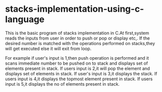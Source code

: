 # stacks-implementation-using-c-language
This is the basic program of stacks implementation in C.At first,system reads the inputs from user in order to push or pop or display etc,.
If the desired number is matched with the operations performed on stacks,they will get executed else it will exit from loop.

For example if user's input is 1,then push operation is performed and it scans immediate number to be pushed on to stack and displays set of elements present in stack.
If users input is 2,it will pop the element and displays set of elements in stack.
If user's input is 3,it displays the stack.
If users input is 4,it displays the topmost element present in stack.
If users input is 5,it displays the no of elements present in stack.
